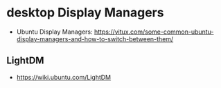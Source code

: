 # desktop  Display Managers

* Ubuntu Display Managers: https://vitux.com/some-common-ubuntu-display-managers-and-how-to-switch-between-them/

## LightDM
* https://wiki.ubuntu.com/LightDM
